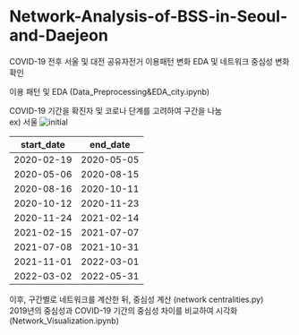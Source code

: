 # Network-Analysis-of-BSS-in-Seoul-and-Daejeon

COVID-19 전후 서울 및 대전 공유자전거 이용패턴 변화 EDA 및 네트워크 중심성 변화 확인

이용 패턴 및 EDA (Data_Preprocessing&EDA_city.ipynb)


COVID-19 기간을 확진자 및 코로나 단계를 고려하여 구간을 나눔  
ex) 서울
![initial](https://user-images.githubusercontent.com/72389445/198822000-9baf2387-3a77-477d-a4f5-be8601f43879.png)

start_date|end_date
|---|---|
2020-02-19|2020-05-05
2020-05-06|2020-08-15
2020-08-16|2020-10-11
2020-10-12|2020-11-23
2020-11-24|2021-02-14
2021-02-15|2021-07-07
2021-07-08|2021-10-31
2021-11-01|2022-03-01
2022-03-02|2022-05-31

이후, 구간별로 네트워크를 계산한 뒤, 중심성 계산  (network centralities.py)  
2019년의 중심성과 COVID-19 기간의 중심성 차이를 비교하여 시각화 (Network_Visualization.ipynb)

